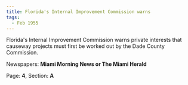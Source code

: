 ```yaml
---  
title: Florida's Internal Improvement Commission warns  
tags:  
  - Feb 1955  
---  
```

  
Florida's Internal Improvement Commission warns private interests that causeway projects must first be worked out by the Dade County Commission.  
  
Newspapers: **Miami Morning News or The Miami Herald**  
  
Page: **4**, Section: **A** 
